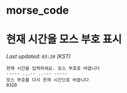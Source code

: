 # morse_code
# 현재 시간을 모스 부호 표시
<!-- MORSE_TIME_START -->
_Last updated: `03:20` (KST)_

```
현재 시간을 입력하세요. 모스 부호로 바꿉니다
----- ...-- ..--- -----
모스 부호를 다시 현재 시간으로 바꿉니다
0320
```
<!-- MORSE_TIME_END -->
